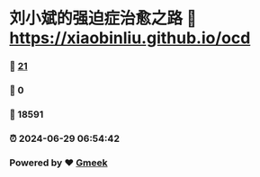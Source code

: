 # 刘小斌的强迫症治愈之路 :link: https://xiaobinliu.github.io/ocd 
### :page_facing_up: [21](https://xiaobinliu.github.io/ocd/tag.html) 
### :speech_balloon: 0 
### :hibiscus: 18591 
### :alarm_clock: 2024-06-29 06:54:42 
### Powered by :heart: [Gmeek](https://github.com/xiaobinliu/Gmeek)
